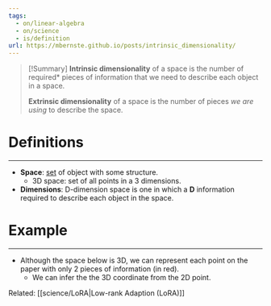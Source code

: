```yaml
---
tags:
  - on/linear-algebra
  - on/science
  - is/definition
url: https://mbernste.github.io/posts/intrinsic_dimensionality/
---
```

> [!Summary]
> **Intrinsic dimensionality** of a space is the number of required* pieces of information that we need to describe each object in a space.
> 
> **Extrinsic dimensionality** of a space is the number of pieces *we are using* to describe the space.

# Definitions
---
- **Space**: <ins>set</ins> of object with some structure.
	- 3D space: set of all points in a 3 dimensions.
- **Dimensions**: D-dimension space is one in which a **D** information required to describe each object in the space.

# Example
---
- Although the space below is 3D, we can represent each point on the paper with only 2 pieces of information (in red).
	- We can infer the the 3D coordinate from the 2D point.

Related: [[science/LoRA|Low-rank Adaption (LoRA)]]
